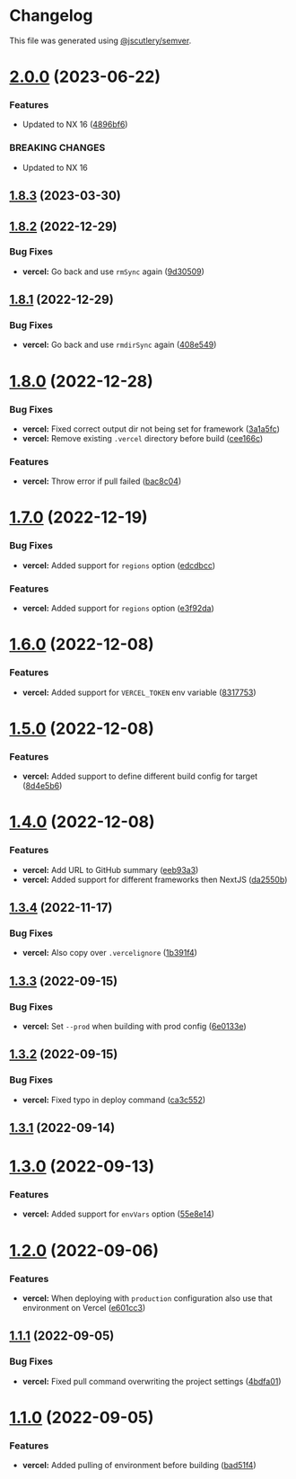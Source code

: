 # Changelog

This file was generated using [@jscutlery/semver](https://github.com/jscutlery/semver).

# [2.0.0](https://github.com/TriPSs/nx-extend/compare/vercel@1.8.3...vercel@2.0.0) (2023-06-22)


### Features

* Updated to NX 16 ([4896bf6](https://github.com/TriPSs/nx-extend/commit/4896bf66940e1b69e0f2e3971a7864a1da20b2ef))


### BREAKING CHANGES

* Updated to NX 16



## [1.8.3](https://github.com/TriPSs/nx-extend/compare/vercel@1.8.2...vercel@1.8.3) (2023-03-30)



## [1.8.2](https://github.com/TriPSs/nx-extend/compare/vercel@1.8.1...vercel@1.8.2) (2022-12-29)


### Bug Fixes

* **vercel:** Go back and use `rmSync` again ([9d30509](https://github.com/TriPSs/nx-extend/commit/9d30509f1d6bac8058fe9cc7ae1ac9a855f950c3))



## [1.8.1](https://github.com/TriPSs/nx-extend/compare/vercel@1.8.0...vercel@1.8.1) (2022-12-29)


### Bug Fixes

* **vercel:** Go back and use `rmdirSync` again ([408e549](https://github.com/TriPSs/nx-extend/commit/408e5492ead4402d00464e5a3882beee95637828))



# [1.8.0](https://github.com/TriPSs/nx-extend/compare/vercel@1.7.0...vercel@1.8.0) (2022-12-28)


### Bug Fixes

* **vercel:** Fixed correct output dir not being set for framework ([3a1a5fc](https://github.com/TriPSs/nx-extend/commit/3a1a5fc0ca5bd47fbab0a03af2da1f97a29dc633))
* **vercel:** Remove existing `.vercel` directory before build ([cee166c](https://github.com/TriPSs/nx-extend/commit/cee166cfcb5f9f626256ce35e9c5af2d6d27463c))


### Features

* **vercel:** Throw error if pull failed ([bac8c04](https://github.com/TriPSs/nx-extend/commit/bac8c0486f7de1367deea6e0b69a59b808a7cdce))



# [1.7.0](https://github.com/TriPSs/nx-extend/compare/vercel@1.6.0...vercel@1.7.0) (2022-12-19)


### Bug Fixes

* **vercel:** Added support for `regions` option ([edcdbcc](https://github.com/TriPSs/nx-extend/commit/edcdbccd5add690ce7df3b7fba15ea3626dc2922))


### Features

* **vercel:** Added support for `regions` option ([e3f92da](https://github.com/TriPSs/nx-extend/commit/e3f92dad3d5af4b8d564ac06000d7f74e256468c))



# [1.6.0](https://github.com/TriPSs/nx-extend/compare/vercel@1.5.0...vercel@1.6.0) (2022-12-08)


### Features

* **vercel:** Added support for `VERCEL_TOKEN` env variable ([8317753](https://github.com/TriPSs/nx-extend/commit/831775366d571f269a1ae2db2b2bf4aff3084ff2))



# [1.5.0](https://github.com/TriPSs/nx-extend/compare/vercel@1.4.0...vercel@1.5.0) (2022-12-08)


### Features

* **vercel:** Added support to define different build config for target ([8d4e5b6](https://github.com/TriPSs/nx-extend/commit/8d4e5b68457d60411b45bc58eb10fe97ff92a6ff))



# [1.4.0](https://github.com/TriPSs/nx-extend/compare/vercel@1.3.4...vercel@1.4.0) (2022-12-08)


### Features

* **vercel:** Add URL to GitHub summary ([eeb93a3](https://github.com/TriPSs/nx-extend/commit/eeb93a3de30a07ea7e3e4340b1ecd0efd63db0a8))
* **vercel:** Added support for different frameworks then NextJS ([da2550b](https://github.com/TriPSs/nx-extend/commit/da2550b186321baedf5d5a137d84d594f1313c36))



## [1.3.4](https://github.com/TriPSs/nx-extend/compare/vercel@1.3.3...vercel@1.3.4) (2022-11-17)


### Bug Fixes

* **vercel:** Also copy over `.vercelignore` ([1b391f4](https://github.com/TriPSs/nx-extend/commit/1b391f4471c2f5be8311cb344739950385832770))



## [1.3.3](https://github.com/TriPSs/nx-extend/compare/vercel@1.3.2...vercel@1.3.3) (2022-09-15)


### Bug Fixes

* **vercel:** Set `--prod` when building with prod config ([6e0133e](https://github.com/TriPSs/nx-extend/commit/6e0133e979200cf8ada9c3888efa907b29762142))



## [1.3.2](https://github.com/TriPSs/nx-extend/compare/vercel@1.3.1...vercel@1.3.2) (2022-09-15)


### Bug Fixes

* **vercel:** Fixed typo in deploy command ([ca3c552](https://github.com/TriPSs/nx-extend/commit/ca3c5529d07df6a86c808509b2b839218cf64e1f))



## [1.3.1](https://github.com/TriPSs/nx-extend/compare/vercel@1.3.0...vercel@1.3.1) (2022-09-14)



# [1.3.0](https://github.com/TriPSs/nx-extend/compare/vercel@1.2.0...vercel@1.3.0) (2022-09-13)


### Features

* **vercel:** Added support for `envVars` option ([55e8e14](https://github.com/TriPSs/nx-extend/commit/55e8e14d2f7304a6833bc49881cfd3554a051192))



# [1.2.0](https://github.com/TriPSs/nx-extend/compare/vercel@1.1.1...vercel@1.2.0) (2022-09-06)


### Features

* **vercel:** When deploying with `production` configuration also use that environment on Vercel ([e601cc3](https://github.com/TriPSs/nx-extend/commit/e601cc3fe136cfd9d1e82804569f43aa203cf8d1))



## [1.1.1](https://github.com/TriPSs/nx-extend/compare/vercel@1.1.0...vercel@1.1.1) (2022-09-05)


### Bug Fixes

* **vercel:** Fixed pull command overwriting the project settings ([4bdfa01](https://github.com/TriPSs/nx-extend/commit/4bdfa0147a8c95afdb2f1c89bc89445ef616c73b))



# [1.1.0](https://github.com/TriPSs/nx-extend/compare/vercel@1.0.0...vercel@1.1.0) (2022-09-05)


### Features

* **vercel:** Added pulling of environment before building ([bad51f4](https://github.com/TriPSs/nx-extend/commit/bad51f4f0f25e413827c5f623ef21ad8a0061353))
